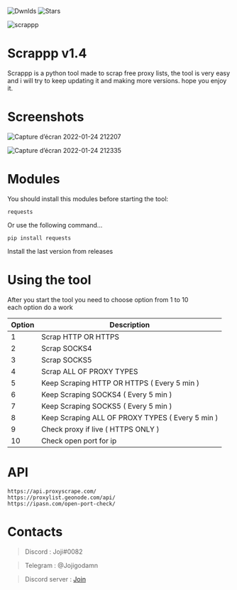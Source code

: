 ![Dwnlds](https://img.shields.io/github/downloads/Jojidaslitt/Scrappp/total?style=for-the-badge) ![Stars](https://img.shields.io/github/stars/Jojidaslitt/Scrappp?style=for-the-badge)


![scrappp](https://user-images.githubusercontent.com/76626446/159303354-047cadfa-4a04-45f1-a6e1-db09a61719c9.png)


# Scrappp v1.4
Scrappp is a python tool made to scrap free proxy lists, the tool is very easy and i will try to keep updating it and making more versions.
hope you enjoy it.

# Screenshots

![Capture d’écran 2022-01-24 212207](https://user-images.githubusercontent.com/76626446/150858709-582cb948-5647-4a0d-bfab-9df2ca5b77ba.png)

![Capture d’écran 2022-01-24 212335](https://user-images.githubusercontent.com/76626446/150858924-eec01a05-b215-4535-8a88-717c476a40b4.png)

# Modules

You should install this modules before starting the tool:

```
requests   
```

<p> Or use the following command... </p>

```
pip install requests
```

<p> Install the last version from releases </p>

# Using the tool
<p> After you start the tool you need to choose option from 1 to 10 <br> each option do a work </p>


| Option | Description |
| --- | --- |
| 1 | Scrap HTTP OR HTTPS |
| 2 | Scrap SOCKS4 |
| 3 | Scrap SOCKS5 |
| 4 | Scrap ALL OF PROXY TYPES |
| 5 | Keep Scraping HTTP OR HTTPS ( Every 5 min ) |
| 6 | Keep Scraping SOCKS4 ( Every 5 min ) |
| 7 | Keep Scraping SOCKS5 ( Every 5 min ) |
| 8 | Keep Scraping ALL OF PROXY TYPES ( Every 5 min ) |
| 9 | Check proxy if live ( HTTPS ONLY ) |
| 10 | Check open port for ip |

# API
`https://api.proxyscrape.com/`<br>
`https://proxylist.geonode.com/api/`<br>
`https://ipasn.com/open-port-check/`<br>

# Contacts

> Discord : Joji#0082

> Telegram : @Jojigodamn

> Discord server : [Join](https://discord.gg/acbeVxY5ra)
